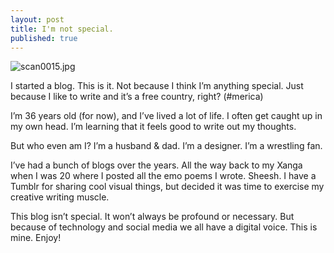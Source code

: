 ```yaml
---
layout: post
title: I'm not special.
published: true
---
```

![scan0015.jpg]({{site.baseurl}}/_drafts/scan0015.jpg)


I started a blog.
This is it.
Not because I think I’m anything special.
Just because I like to write and it’s a free country, right? (#merica)

I’m 36 years old (for now), and I’ve lived a lot of life.
I often get caught up in my own head.
I’m learning that it feels good to write out my thoughts.

But who even am I?
I’m a husband & dad.
I’m a designer.
I’m a wrestling fan.

I’ve had a bunch of blogs over the years. All the way back to my Xanga when I was 20 where I posted all the emo poems I wrote. Sheesh. I have a Tumblr for sharing cool visual things, but decided it was time to exercise my creative writing muscle.

This blog isn’t special.
It won’t always be profound or necessary.
But because of technology and social media we all have a digital voice.
This is mine. Enjoy!
